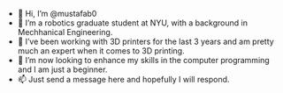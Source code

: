 - 👋 Hi, I’m @mustafab0
- 👀 I’m a robotics graduate student at NYU, with a background in Mechhanical Engineering.
- 🌱 I’ve been working with 3D printers for the last 3 years and am pretty much an expert when it comes to 3D printing.
- 💞️ I’m now looking to enhance my skills in the computer programming and I am just a beginner.
- 📫 Just send a message here and hopefully I will respond.

<!---
mustafab0/mustafab0 is a ✨ special ✨ repository because its `README.md` (this file) appears on your GitHub profile.
You can click the Preview link to take a look at your changes.
--->
